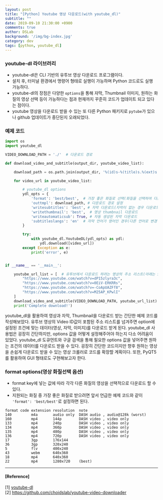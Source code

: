 ```yaml
---
layout: post
title: "[Python] Youtube 영상 다운로드(with youtube_dl)"
subtitle: ""
date: 2019-09-10 21:30:00 +0900
comments: true
author: DSLab
background: '/img/bg-index.jpg'
category: dev
tags: [python, youtube_dl]
---
```


### youtube-dl 라이브러리  
  - youtube-dl은 CLI 기반의 유투브 영상 다운로드 프로그램이다. 
  - 설치 후, 터미널 환경에서 명령어 형태로 실행이 가능하며 Python 코드로도 실행 가능하다. 
  - youtube-dl의 장점은 다양한 `options`을 통해 자막, Thumbnail 이미지, 원하는 화질의 영상 선택 등이 가능하다는 점과 현재까지 꾸준히 코드가 업데이트 되고 있다는 점이다. 
  - youtube 영상을 다운로드 받을 수 있는 또 다른 Python 패키지로 `pytube`가 있으나 github 업데이트가 중단된지 오래되었다. 
  
### 예제 코드
```python
import os
import youtube_dl

VIDEO_DOWNLOAD_PATH = './'  # 다운로드 경로

def download_video_and_subtitle(output_dir, youtube_video_list):

    download_path = os.path.join(output_dir, '%(id)s-%(title)s.%(ext)s')

    for video_url in youtube_video_list:

        # youtube_dl options
        ydl_opts = {
            'format': 'best/best',  # 가장 좋은 화질로 선택(화질을 선택하여 다운로드 가능)
            'outtmpl': download_path, # 다운로드 경로 설정
            'writesubtitles': 'best', # 자막 다운로드(자막이 없는 경우 다운로드 X)
            'writethumbnail': 'best',  # 영상 thumbnail 다운로드
            'writeautomaticsub': True, # 자동 생성된 자막 다운로드
            'subtitleslangs': 'en'  # 자막 언어가 영어인 경우(다른 언어로 변경 가능)
        }

        try:
            with youtube_dl.YoutubeDL(ydl_opts) as ydl:
                ydl.download([video_url])
        except Exception as e:
            print('error', e)


if __name__ == '__main__':

    youtube_url_list = [  # 유투브에서 다운로드 하려는 영상의 주소 리스트(아래는 Sample Video 리스트)
        "https://www.youtube.com/watch?v=dP15zlyra3c",
        "https://www.youtube.com/watch?v=0EiV-ERKRRs",
        "https://www.youtube.com/watch?v=-CoApUAZFf8",
        "https://www.youtube.com/watch?v=M25AP_KPwlI"
    ]
    download_video_and_subtitle(VIDEO_DOWNLOAD_PATH, youtube_url_list)
    print('Complete download!')
```
youtube_dl을 활용하여 영상과 자막, Thumbnail을 다운로드 받는 간단한 예제 코드를 작성해보았다. 유투브 영상의 Video ID값이 포함된 주소 리스트를 넘겨주면 option에 설정된 조건에 맞는 데이터(영상, 자막, 이미지)를 다운로드 받게 된다. 
youtube_dl 사용법은 굉장히 간단하지만, options 값을 어떻게 설정해주어야 하는지 다소 어려움이 있었다. youtube_dl 도큐먼트와 구글 검색을 통해 필요한 options 값을 넣어주면 원하는 조건의 데이터를 다운로드 받을 수 있다. 
굉장히 간단한 코드이지만 향후 원하는 영상을 손쉽게 다운로드 받을 수 있는 영상 크롤러로 코드를 확장할 계획이다. 또한, PyQT5를 활용하여 GUI 형태로도 구현해보고자 한다.

### format options(영상 화질선택 옵션)
  - format key에 넣는 값에 따라 각각 다른 화질의 영상을 선택적으로 다운로드 할 수 있다. 
  - 지원되는 화질 중 가장 좋은 화질로 받으려면 앞서 언급한 예제 코드와 같이 `'format': 'best/best'`로 설정하면 된다.
  
```
format code extension resolution  note 
140         m4a       audio only  DASH audio , audio@128k (worst)
160         mp4       144p        DASH video , video only
133         mp4       240p        DASH video , video only
134         mp4       360p        DASH video , video only
135         mp4       480p        DASH video , video only
136         mp4       720p        DASH video , video only
17          3gp       176x144     
36          3gp       320x240     
5           flv       400x240     
43          webm      640x360     
18          mp4       640x360     
22          mp4       1280x720    (best)
```

---

#### [Reference]

[1] [youtube-dl](https://ytdl-org.github.io/youtube-dl/index.html)  
[2] https://github.com/choidslab/youtube-video-downloader 
